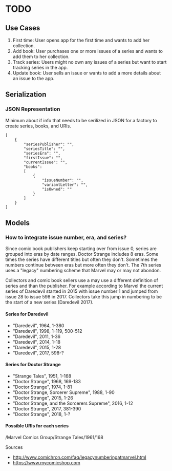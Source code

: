 #  TODO

## Use Cases

1. First time: User opens app for the first time and wants to add her collection.
2. Add book: User purchases one or more issues of a series and wants to add them to her collection.
3. Track series: Users might no own any issues of a series but want to start tracking series in the app.
4. Update book: User sells an issue or wants to add a more details about an issue to the app.

## Serialization

### JSON Representation

Minimum about if info that needs to be serilized in JSON for a factory to create series, books, and URIs.

```
[
    {
        "seriesPublisher": "",
        "seriesTitle": "",
        "seriesEra": "",
        "firstIssue": "",
        "currentIssue": "",
        "books": 
        [
            {
                "issueNumber": "",
                "variantLetter": "",
                "isOwned": ""
            }
        ]
    }
]
```

## Models

### How to integrate issue number, era, and series?

Since comic book publishers keep starting over from issue 0, series are grouped into eras by date ranges. 
Doctor Strange includes 8 eras. Some times the series have different titles but often they don't. Sometimes 
the numbers continue between eras but more often they don't. The 7th series uses a "legacy" numbering 
scheme that Marvel may or may not abondon. 

Collectors and comic book sellers use a may use a different
definition of series and than the publisher. For example according to Marvel the current series of Daredevil
started in 2015 with issue number 1 and jumped from issue 28 to issue 598 in 2017. Collectors take this jump in
numbering to be the start of a new series (Daredevil 2017).

#### Series for Daredevil

- "Daredevil", 1964, 1-380
- "Daredevil", 1998, 1-119, 500-512
- "Daredevil", 2011, 1-36
- "Daredevil", 2014, 1-18
- "Daredevil", 2015, 1-28
- "Daredevil", 2017, 598-?

#### Series for Doctor Strange

- "Strange Tales", 1951, 1-168
- "Doctor Strange", 1968, 169-183
- "Doctor Strange", 1974,  1-81
- "Doctor Strange, Sorcerer Supreme", 1988, 1-90
- "Doctor Strange", 2015, 1-26
- "Doctor Strange, and the Sorcerers Supreme", 2016, 1-12
- "Doctor Strange", 2017, 381-390
- "Doctor Strange", 2018, 1-?

#### Possible URIs for each series

/Marvel Comics Group/Strange Tales/1961/168

Sources

- <http://www.comichron.com/faq/legacynumberingatmarvel.html>
- <https://www.mycomicshop.com>

